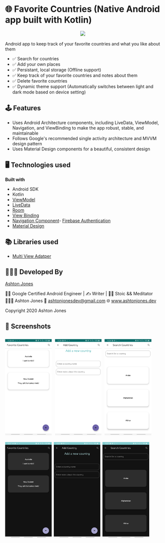 # 🌐 Favorite Countries (Native Android app built with Kotlin)

<p align="center"><img src="./gif/favorite_countries.gif"></p>

Android app to keep track of your favorite countries and what you like about them
* ✅ Search for countries 
* ✅ Add your own places
* ✅ Persistant, local storage (Offline support)
* ✅ Keep track of your favorite countries and notes about them
* ✅ Delete favorite countries
* ✅ Dynamic theme support (Automatically switches between light and dark mode based on device setting)


## 🕹 Features
- Uses Android Architecture components, including LiveData, ViewModel, Navigation, and ViewBinding to make the app robust, stable, and maintainable
- Follows Google's recommended single activity architecture and MVVM design pattern
- Uses Material Design components for a beautiful, consistent design

## 🖥 Technologies used

<b>Built with</b>
- Android SDK
- Kotlin
- [ViewModel](https://developer.android.com/topic/libraries/architecture/viewmodel)
- [LiveData](https://developer.android.com/topic/libraries/architecture/livedata)
- [Room](https://developer.android.com/topic/libraries/architecture/room)
- [View Binding](https://developer.android.com/topic/libraries/view-binding)
- [Navigation Component](https://developer.android.com/guide/navigation)- [Firebase Authentication](https://firebase.google.com/docs/auth)
- [Material Design](https://material.io/)

## 📚 Libraries used

* [Multi View Adatper](https://devahamed.github.io/MultiViewAdapter/#/)


## 👨🏻‍💻 Developed By
[Ashton Jones](https://www.ashtonjones.dev/) 

👨‍💻 Google Certified Android Engineer |
✍ Writer |
🧘‍♂️ Stoic && Meditator
👨🏻‍💻 Ashton Jones
📩 ashtonjonesdev@gmail.com
🌐 www.ashtonjones.dev

Copyright 2020 Ashton Jones

## 📸 Screenshots
<img src="./screenshots/Screenshot_20201025-152645.jpg" width="30%" height="30%">&ensp;<img src="./screenshots/Screenshot_20201025-152650.jpg" width="30%" height="30%">&ensp;<img src="./screenshots/Screenshot_20201025-152655.jpg" width="30%" height="30%">&ensp;
------
<img src="./screenshots/Screenshot_20201025-152706.jpg" width="30%" height="30%">&ensp;<img src="./screenshots/Screenshot_20201025-152712.jpg" width="30%" height="30%">&ensp;<img src="./screenshots/Screenshot_20201025-152719.jpg" width="30%" height="30%">&ensp;
